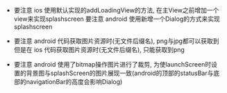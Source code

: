 
* 要注意 ios 使用默认实现的addLoadingView的方法, 在主View之前增加一个view来实现splashscreen
  要注意 android 使用新增一个Dialog的方式来实现splashscreen

* 要注意 android 代码获取图片资源时(无文件后缀名), png与jpg都可以获取到
  但是在 ios 代码获取图片资源时(无文件后缀名), 只能获取到png

* 要注意 android 使用了bitmap操作图片进行了裁剪,
  为使launchScreen时设置的背景图与splashScreen的图片展现一致(android的顶部的statusBar与底部的navigationBar的高度会影响Dialog)